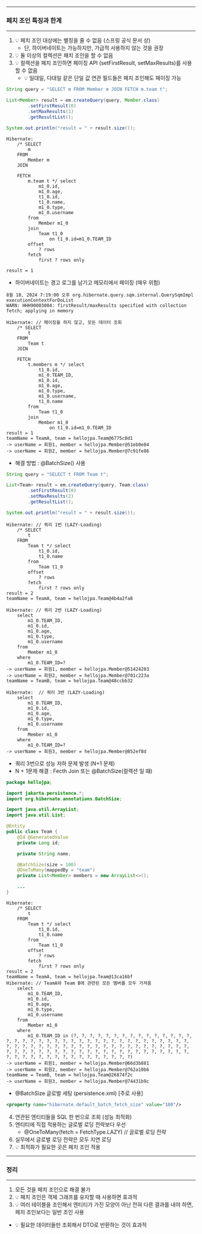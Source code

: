 -----
### 페치 조인 특징과 한계
-----
1. 💡 페치 조인 대상에는 별칭을 줄 수 없음 (스프링 공식 문서 상)
   - 단, 하이버네이트는 가능하지만, 가급적 사용하지 않는 것을 권장
2. 💡 둘 이상의 컬렉션은 패치 조인을 할 수 없음
3. 💡 컬렉션을 페치 조인하면 페이징 API (setFirstResult, setMaxResults)를 사용할 수 없음
   - 💡 일대일, 다대일 같은 단일 값 연관 필드들은 페치 조인해도 페이징 가능
```java
String query = "SELECT m FROM Member m JOIN FETCH m.team t";

List<Member> result = em.createQuery(query, Member.class)
        .setFirstResult(0)
        .setMaxResults(1)
        .getResultList();

System.out.println("result = " + result.size());
```
```
Hibernate: 
    /* SELECT
        m 
    FROM
        Member m 
    JOIN
        
    FETCH
        m.team t */ select
            m1_0.id,
            m1_0.age,
            t1_0.id,
            t1_0.name,
            m1_0.type,
            m1_0.username 
        from
            Member m1_0 
        join
            Team t1_0 
                on t1_0.id=m1_0.TEAM_ID 
        offset
            ? rows 
        fetch
            first ? rows only

result = 1
```
   - 하이버네이트는 경고 로그를 남기고 메모리에서 페이징 (매우 위험)
```
8월 18, 2024 7:19:00 오후 org.hibernate.query.sqm.internal.QuerySqmImpl executionContextForDoList
WARN: HHH90003004: firstResult/maxResults specified with collection fetch; applying in memory

Hibernate: // 페이징을 하지 않고, 모든 데이터 조회
    /* SELECT
        t 
    FROM
        Team t 
    JOIN
        
    FETCH
        t.members m */ select
            t1_0.id,
            m1_0.TEAM_ID,
            m1_0.id,
            m1_0.age,
            m1_0.type,
            m1_0.username,
            t1_0.name 
        from
            Team t1_0 
        join
            Member m1_0 
                on t1_0.id=m1_0.TEAM_ID
result = 1
teamName = TeamA, team = hellojpa.Team@6775c0d1
-> userName = 회원1, member = hellojpa.Member@51eb0e84
-> userName = 회원2, member = hellojpa.Member@7c91fe86
```
  - 해결 방법 : @BatchSize() 사용
```java
String query = "SELECT t FROM Team t";

List<Team> result = em.createQuery(query, Team.class)
        .setFirstResult(0)
        .setMaxResults(2)
        .getResultList();

System.out.println("result = " + result.size());
```
```
Hibernate: // 쿼리 1번 (LAZY-Loading)
    /* SELECT
        t 
    FROM
        Team t */ select
            t1_0.id,
            t1_0.name 
        from
            Team t1_0 
        offset
            ? rows 
        fetch
            first ? rows only
result = 2
teamName = TeamA, team = hellojpa.Team@4b4a2fa8

Hibernate: // 쿼리 2번 (LAZY-Loading)
    select
        m1_0.TEAM_ID,
        m1_0.id,
        m1_0.age,
        m1_0.type,
        m1_0.username 
    from
        Member m1_0 
    where
        m1_0.TEAM_ID=?
-> userName = 회원1, member = hellojpa.Member@51424203
-> userName = 회원2, member = hellojpa.Member@701c223a
teamName = TeamB, team = hellojpa.Team@48ccbb32

Hibernate:  // 쿼리 3번 (LAZY-Loading)
    select
        m1_0.TEAM_ID,
        m1_0.id,
        m1_0.age,
        m1_0.type,
        m1_0.username 
    from
        Member m1_0 
    where
        m1_0.TEAM_ID=?
-> userName = 회원3, member = hellojpa.Member@852ef8d
```
  - 쿼리 3번으로 성능 저하 문제 발생 (N+1 문제)
  - N + 1문제 해결 : Fecth Join 또는 @BatchSize(컬렉션 일 떄)
```java
package hellojpa;

import jakarta.persistence.*;
import org.hibernate.annotations.BatchSize;

import java.util.ArrayList;
import java.util.List;

@Entity
public class Team {
    @Id @GeneratedValue
    private Long id;

    private String name;

    @BatchSize(size = 100)
    @OneToMany(mappedBy = "team")
    private List<Member> members = new ArrayList<>();

    ...
}
```
```
Hibernate: 
    /* SELECT
        t 
    FROM
        Team t */ select
            t1_0.id,
            t1_0.name 
        from
            Team t1_0 
        offset
            ? rows 
        fetch
            first ? rows only
result = 2
teamName = TeamA, team = hellojpa.Team@13ca16bf
Hibernate: // TeamA와 Team B에 관련된 모든 멤버를 모두 가져옴
    select
        m1_0.TEAM_ID,
        m1_0.id,
        m1_0.age,
        m1_0.type,
        m1_0.username 
    from
        Member m1_0 
    where
        m1_0.TEAM_ID in (?, ?, ?, ?, ?, ?, ?, ?, ?, ?, ?, ?, ?, ?, ?, ?, ?, ?, ?, ?, ?, ?, ?, ?, ?, ?, ?, ?, ?, ?, ?, ?, ?, ?, ?, ?, ?, ?, ?, ?, ?, ?, ?, ?, ?, ?, ?, ?, ?, ?, ?, ?, ?, ?, ?, ?, ?, ?, ?, ?, ?, ?, ?, ?, ?, ?, ?, ?, ?, ?, ?, ?, ?, ?, ?, ?, ?, ?, ?, ?, ?, ?, ?, ?, ?, ?, ?, ?, ?, ?, ?, ?, ?, ?, ?, ?, ?, ?, ?, ?)
-> userName = 회원1, member = hellojpa.Member@66d3b881
-> userName = 회원2, member = hellojpa.Member@762a10b6
teamName = TeamB, team = hellojpa.Team@26874f2c
-> userName = 회원3, member = hellojpa.Member@74431b9c
```
  - @BatchSize 글로벌 세팅 (persistence.xml) [주로 사용]
```xml
<property name="hibernate.default_batch_fetch_size" value="100"/>
```

4. 연관된 엔티티들을 SQL 한 번으로 조회 (성능 최적화)
5. 엔티티에 직접 적용하는 글로벌 로딩 전략보다 우선
   - @OneToMany(fetch = FetchType.LAZY) // 글로벌 로딩 전략
6. 실무에서 글로벌 로딩 전략은 모두 지연 로딩
7. 💡 최적화가 필요한 곳은 페치 조인 적용

-----
### 정리
-----
1. 모든 것을 페치 조인으로 해결 불가
2. 💡 페치 조인은 객체 그래프를 유지할 때 사용하면 효과적
3. 💡 여러 테이블을 조인해서 엔티티가 가진 모양이 아닌 전혀 다른 결과를 내야 하면, 페치 조인보다는 일반 조인 사용
  - 💡 필요한 데이터들만 조회해서 DTO로 반환하는 것이 효과적
